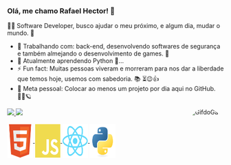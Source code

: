 ### Olá, me chamo Rafael Hector! 👋
🐱‍👤 Software Developer, busco ajudar o meu próximo, e algum dia, mudar o mundo. 🤯

- 🔭 Trabalhando com: back-end, desenvolvendo softwares de segurança e também almejando o desenvolvimento de games. 🌌
- 🌱 Atualmente aprendendo Python 🐍...
- ⚡ Fun fact: Muitas pessoas viveram e morreram para nos dar a liberdade que temos hoje, usemos com sabedoria. 📚 ⏳😉👍
- 🎯 Meta pessoal: Colocar ao menos um projeto por dia aqui no GitHub. 🐱‍💻🪐
<div align="left">
  <a href="https://github.com/HectorVictor">
  <img height="200em" src="https://github-readme-stats.vercel.app/api?username=HectorViktor&show_icons=true&theme=gruvbox&include_all_commits=true&count_private=true"/>
  <img height="200em" src="https://github-readme-stats.vercel.app/api/top-langs/?username=HectorViktor&layout=compact&langs_count=7&theme=gruvbox"/>
  <img align="right" alt="GifdoGato" height="200" style="border-radius:100px;" src="https://c.tenor.com/tJi0yy2w5m4AAAAd/hoang2910-boss.gif?width=676&height=676">
</div>
  
<div style="display: inline_block"><br>
  <img align="center" alt="Rafa-HTML" height="80" width="60" src="https://raw.githubusercontent.com/devicons/devicon/master/icons/html5/html5-original.svg">
  <img align="center" alt="Rafa-Js" height="80" width="60" src="https://raw.githubusercontent.com/devicons/devicon/master/icons/javascript/javascript-plain.svg">
  <img align="center" alt="Rafa-React" height="80" width="60" src="https://raw.githubusercontent.com/devicons/devicon/master/icons/react/react-original.svg">
  <img align="center" alt="Rafa-Python" height="80" width="60" src="https://raw.githubusercontent.com/devicons/devicon/master/icons/python/python-original.svg">
</div>

  
